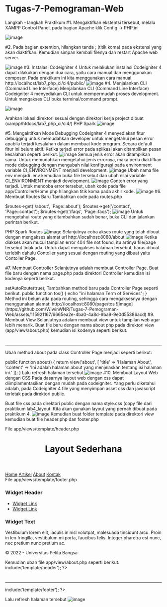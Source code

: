 # Tugas-7-Pemograman-Web
Langkah - langkah Praktikum
#1. Mengaktifkan ekstentsi tersebut, melalu XAMPP Control Panel, pada bagian Apache klik Config -> PHP.ini

![image](https://github.com/WiwinWNR/Tugas-7-Pemograman-Web/assets/115921167/31607a6a-a174-4e45-9950-2eacbafe72d4)

#2. Pada bagian extention, hilangkan tanda ; (titik koma) pada ekstensi yang akan diaktifkan. Kemudian simpan kembali filenya dan restart Apache web server.

![image](https://github.com/WiwinWNR/Tugas-7-Pemograman-Web/assets/115921167/7f42900f-5bc1-40ff-b419-ae6ddde73b4d)
#3. Instalasi Codeigniter 4
Untuk melakukan instalasi Codeigniter 4 dapat dilakukan dengan dua cara, yaitu cara manual dan menggunakan composer. Pada praktikum ini kita menggunakan cara manual. http://localhost/lab7_php_ci/ci4/public/
![image](https://github.com/WiwinWNR/Tugas-7-Pemograman-Web/assets/115921167/34b5637c-5b70-43d1-97ae-b479833e5ef4)
#4. Menjalankan CLI (Command Line Interface)
Menjalankan CLI (Command Line Interface) Codeigniter 4 menyediakan CLI untuk mempermudah proses development. Untuk mengakses CLI buka terminal/command prompt.

![image](https://github.com/WiwinWNR/Tugas-7-Pemograman-Web/assets/115921167/3b4fc1f6-8704-4435-ba17-23a46ba3817d)

Arahkan lokasi direktori sesuai dengan direktori kerja project dibuat (xampp/htdocs/lab7_php_ci/ci4/)
PHP Spark
![image](https://github.com/WiwinWNR/Tugas-7-Pemograman-Web/assets/115921167/f9eaf556-fbca-4ef3-8f2a-a2c809b8d90a)

#5. Mengaktifkan Mode Debugging
Codeigniter 4 menyediakan fitur debugging untuk memudahkan developer untuk mengetahui pesan error apabila terjadi kesalahan dalam membuat kode program. Secara default fitur ini belum aktif. Ketika terjadi error pada aplikasi akan ditampilkan pesan kesalahan seperti berikut.
![image](https://github.com/WiwinWNR/Tugas-7-Pemograman-Web/assets/115921167/2374c62e-b6e7-4c92-b069-6da6c60f4c49)
Semua jenis error akan ditampilkan sama. Untuk memudahkan mengetahui jenis errornya, maka perlu diaktifkan mode debugging dengan mengubah nilai konfigurasi pada environment variable CI_ENVIRONMENT menjadi development.
![image](https://github.com/WiwinWNR/Tugas-7-Pemograman-Web/assets/115921167/0115cddb-6763-4fd7-a6c4-0ec005f1b7dd)
Ubah nama file env menjadi .env kemudian buka file tersebut dan ubah nilai variable CI_ENVIRONMENT menjadi development.
![image](https://github.com/WiwinWNR/Tugas-7-Pemograman-Web/assets/115921167/8d80b3cf-c5f1-4176-8d7c-cfbe6d5c7cf3)
Contoh error yang terjadi. Untuk mencoba error tersebut, ubah kode pada file app/Controller/Home.php hilangkan titik koma pada akhir kode.
![image](https://github.com/WiwinWNR/Tugas-7-Pemograman-Web/assets/115921167/c2fdb432-56e6-4def-8cf2-f8908550c005)
#6. Membuat Routes Baru
Tambahkan code pada routes.php

$routes->get('/about', 'Page::about');
$routes->get('/contact', 'Page::contact');
$routes->get('/faqs', 'Page::faqs');
![image](https://github.com/WiwinWNR/Tugas-7-Pemograman-Web/assets/115921167/e0339aca-bd20-404e-baa0-f3ca90a36585)
Untuk mengetahui route yang ditambahkan sudah benar, buka CLI dan jalankan perintah berikut.

PHP Spark Routes
![image](https://github.com/WiwinWNR/Tugas-7-Pemograman-Web/assets/115921167/b8ade825-28e9-4020-9ac6-754da958d78b)
Selanjutnya coba akses route yang telah dibuat dengan mengakses alamat url http://localhost:8080/about
![image](https://github.com/WiwinWNR/Tugas-7-Pemograman-Web/assets/115921167/6ed85380-6d6c-49ad-8879-ec2b4cd87f93)
Ketika diakses akan mucul tampilan error 404 file not found, itu artinya file/page tersebut tidak ada. Untuk dapat mengakses halaman tersebut, harus dibuat terlebih dahulu Contoller yang sesuai dengan routing yang dibuat yaitu Contoller Page.

#7. Membuat Controller
Selanjutnya adalah membuat Controller Page. Buat file baru dengan nama page.php pada direktori Controller kemudian isi kodenya seperti berikut.
<?php

namespace App\Controllers;

class Page extends BaseController
{
    public function about()
    {
        echo "Ini halaman About";
    }
    public function contact()
    {
        echo "Ini halaman Contact";
    }
    public function faqs()
    {
        echo "Ini halaman FAQ";
    }
}
Berikut hasil nya
![image](https://github.com/WiwinWNR/Tugas-7-Pemograman-Web/assets/115921167/8581ba29-c055-41b9-b114-eac3c54de5ae)
#8. Auto Routing
Secara default fitur autoroute pada Codeiginiter sudah aktif. Untuk mengubah status autoroute dapat mengubah nilai variabelnya. Untuk menonaktifkan ubah nilai true menjadi false.

$routes->setAutoRoute(true);
Tambahkan method baru pada Controller Page seperti berikut.

  public function tos()
    {
        echo "ini halaman Term of Services";
    }
Method ini belum ada pada routing, sehingga cara mengaksesnya dengan menggunakan alamat: http://localhost:8080/page/tos
![image](https://github.com/WiwinWNR/Tugas-7-Pemograman-Web/assets/115921167/6665ea2e-4ba0-4a8d-9ba9-9e0d55386acd)
#9. Membuat View
Selanjutnya adalam membuat view untuk tampilan web agar lebih menarik. Buat file baru dengan nama about php pada direktori view (app/view/about.php) kemudian isi kodenya seperti berikut.

<!DOCTYPE html>
<html lang="en">
<head>
    <meta charset="UTF-8">
    <title><?= $title; ?></title>
</head>
<body>
    <h1><?= $title; ?></h1>
    <hr>
    <p><?= $content; ?></p>
</body>
</html>
Ubah method about pada class Controller Page menjadi seperti berikut:

public function about()
    {
        return view('about', [
            'title' => 'Halaman About',
            'content' => 'Ini adalah halaman about yang menjelaskan tentang isi halaman ini.'
        ]);
    }
Lalu refresh halaman tersebut
![image](https://github.com/WiwinWNR/Tugas-7-Pemograman-Web/assets/115921167/5ff96271-0fcf-4251-8c08-ab54e5759f27)
#10. Membuat Layout Web dengan CSS
Pada dasarnya layout web dengan css dapat diimplamentasikan dengan mudah pada codeigniter. Yang perlu diketahui adalah, pada Codeigniter 4 file yang menyimpan asset css dan javascript terletak pada direktori public.

Buat file css pada direktori public dengan nama style.css (copy file dari praktikum lab4_layout. Kita akan gunakan layout yang pernah dibuat pada praktikum 4.
![image](https://github.com/WiwinWNR/Tugas-7-Pemograman-Web/assets/115921167/2d2b4473-98d8-4de3-a7a0-56ae3c623be4)
Kemudian buat folder template pada direktori view kemudian buat file header.php dan footer.php

File app/views/template/header.php
<!DOCTYPE html>
<html lang="en">
<head>
    <meta charset="UTF-8">
    <title><?= $title; ?></title>
    <link rel="stylesheet" href="<?= base_url('/style.css');?>">
</head>
<body>
    <div id="container">
    <header>
        <h1>Layout Sederhana</h1>
    </header>
    <nav>
        <a href="<?= base_url('/');?>" class="active">Home</a>
        <a href="<?= base_url('/artikel');?>">Artikel</a>
        <a href="<?= base_url('/about');?>">About</a>
        <a href="<?= base_url('/contact');?>">Kontak</a>
    </nav>
<section id="wrapper">
    <section id="main">
File app/views/template/footer.php
          </section>
    <aside id="sidebar">
        <div class="widget-box">
            <h3 class="title">Widget Header</h3>
            <ul>
                <li><a href="#">Widget Link</a></li>
                <li><a href="#">Widget Link</a></li>
            </ul>
        </div>
        <div class="widget-box">
            <h3 class="title">Widget Text</h3>
            <p>Vestibulum lorem elit, iaculis in nisl volutpat, malesuada
tincidunt arcu. Proin in leo fringilla, vestibulum mi porta, faucibus felis.
Integer pharetra est nunc, nec pretium nunc pretium ac.</p>
        </div>
    </aside>
</section>
<footer>
    <p>&copy; 2022 - Universitas Pelita Bangsa</p>
</footer>
</div>
</body>
</html>
Kemudian ubah file app/view/about.php seperti berikut.
<?= $this->include('template/header'); ?>

<h1><?= $title; ?></h1>
<hr>
<p><?= $content; ?></p>

<?= $this->include('template/footer'); ?>
Lalu refresh halaman tersebut
![image](https://github.com/WiwinWNR/Tugas-7-Pemograman-Web/assets/115921167/6f30cfec-b6fa-4900-a28c-1e1d8e98f1e8)

